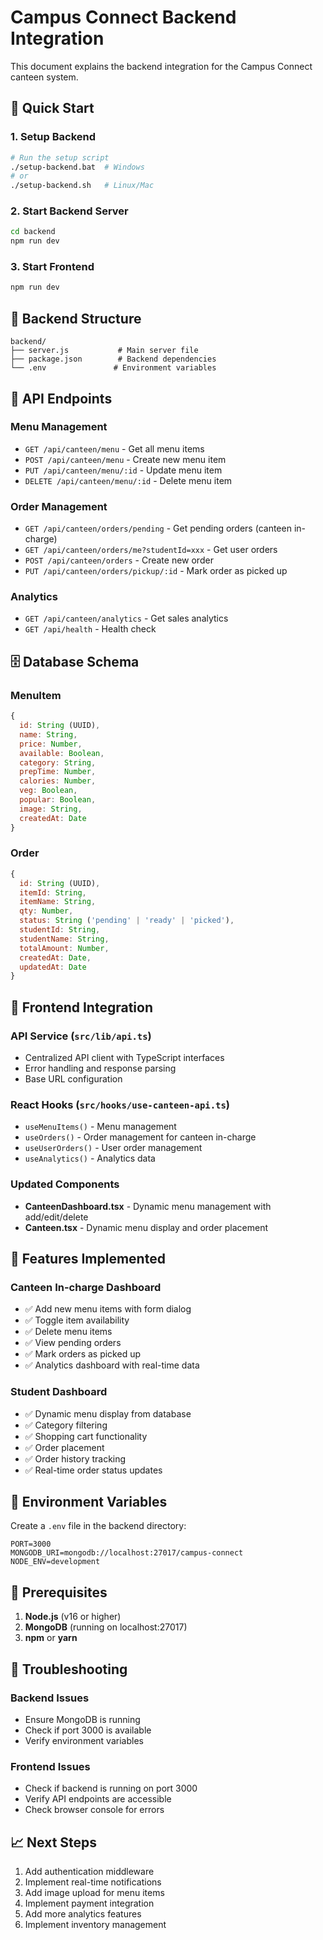 # Campus Connect Backend Integration

This document explains the backend integration for the Campus Connect canteen system.

## 🚀 Quick Start

### 1. Setup Backend
```bash
# Run the setup script
./setup-backend.bat  # Windows
# or
./setup-backend.sh   # Linux/Mac
```

### 2. Start Backend Server
```bash
cd backend
npm run dev
```

### 3. Start Frontend
```bash
npm run dev
```

## 📁 Backend Structure

```
backend/
├── server.js           # Main server file
├── package.json        # Backend dependencies
└── .env               # Environment variables
```

## 🔧 API Endpoints

### Menu Management
- `GET /api/canteen/menu` - Get all menu items
- `POST /api/canteen/menu` - Create new menu item
- `PUT /api/canteen/menu/:id` - Update menu item
- `DELETE /api/canteen/menu/:id` - Delete menu item

### Order Management
- `GET /api/canteen/orders/pending` - Get pending orders (canteen in-charge)
- `GET /api/canteen/orders/me?studentId=xxx` - Get user orders
- `POST /api/canteen/orders` - Create new order
- `PUT /api/canteen/orders/pickup/:id` - Mark order as picked up

### Analytics
- `GET /api/canteen/analytics` - Get sales analytics
- `GET /api/health` - Health check

## 🗄️ Database Schema

### MenuItem
```javascript
{
  id: String (UUID),
  name: String,
  price: Number,
  available: Boolean,
  category: String,
  prepTime: Number,
  calories: Number,
  veg: Boolean,
  popular: Boolean,
  image: String,
  createdAt: Date
}
```

### Order
```javascript
{
  id: String (UUID),
  itemId: String,
  itemName: String,
  qty: Number,
  status: String ('pending' | 'ready' | 'picked'),
  studentId: String,
  studentName: String,
  totalAmount: Number,
  createdAt: Date,
  updatedAt: Date
}
```

## 🔄 Frontend Integration

### API Service (`src/lib/api.ts`)
- Centralized API client with TypeScript interfaces
- Error handling and response parsing
- Base URL configuration

### React Hooks (`src/hooks/use-canteen-api.ts`)
- `useMenuItems()` - Menu management
- `useOrders()` - Order management for canteen in-charge
- `useUserOrders()` - User order management
- `useAnalytics()` - Analytics data

### Updated Components
- **CanteenDashboard.tsx** - Dynamic menu management with add/edit/delete
- **Canteen.tsx** - Dynamic menu display and order placement

## 🎯 Features Implemented

### Canteen In-charge Dashboard
- ✅ Add new menu items with form dialog
- ✅ Toggle item availability
- ✅ Delete menu items
- ✅ View pending orders
- ✅ Mark orders as picked up
- ✅ Analytics dashboard with real-time data

### Student Dashboard
- ✅ Dynamic menu display from database
- ✅ Category filtering
- ✅ Shopping cart functionality
- ✅ Order placement
- ✅ Order history tracking
- ✅ Real-time order status updates

## 🔧 Environment Variables

Create a `.env` file in the backend directory:
```
PORT=3000
MONGODB_URI=mongodb://localhost:27017/campus-connect
NODE_ENV=development
```

## 🚨 Prerequisites

1. **Node.js** (v16 or higher)
2. **MongoDB** (running on localhost:27017)
3. **npm** or **yarn**

## 🐛 Troubleshooting

### Backend Issues
- Ensure MongoDB is running
- Check if port 3000 is available
- Verify environment variables

### Frontend Issues
- Check if backend is running on port 3000
- Verify API endpoints are accessible
- Check browser console for errors

## 📈 Next Steps

1. Add authentication middleware
2. Implement real-time notifications
3. Add image upload for menu items
4. Implement payment integration
5. Add more analytics features
6. Implement inventory management

